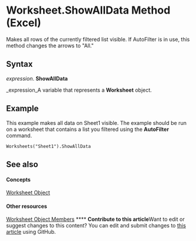 
# Worksheet.ShowAllData Method (Excel)

Makes all rows of the currently filtered list visible. If AutoFilter is in use, this method changes the arrows to "All."


## Syntax

 _expression_. **ShowAllData**

 _expression_A variable that represents a  **Worksheet** object.


## Example

This example makes all data on Sheet1 visible. The example should be run on a worksheet that contains a list you filtered using the  **AutoFilter** command.


```
Worksheets("Sheet1").ShowAllData
```


## See also


#### Concepts


 [Worksheet Object](182b705e-854a-81cc-a4b0-59b942de55ae.md)
#### Other resources


 [Worksheet Object Members](f8c1afea-1a1c-f5e4-37e3-52c434c8c157.md)
****   **Contribute to this article**Want to edit or suggest changes to this content? You can edit and submit changes to  [this article](https://github.com/jhershey00/VBA_Excel_Test/OpenXMLCon/articles/412acb6c-f83d-44d4-20b5-54a2b7c66284.md) using GitHub.

